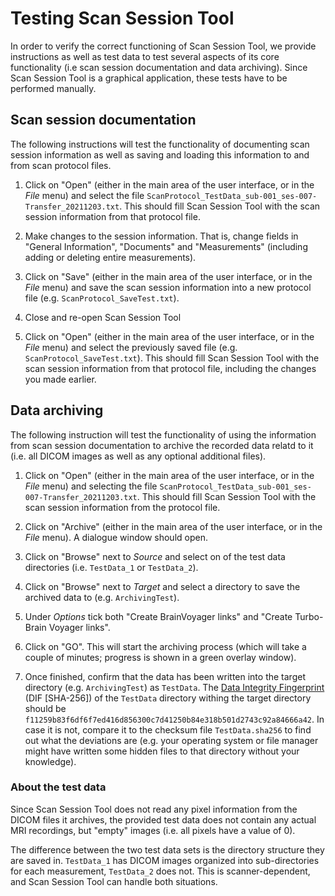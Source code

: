 # Testing Scan Session Tool
In order to verify the correct functioning of Scan Session Tool, we provide
instructions as well as test data to test several aspects of its core
functionality (i.e scan session documentation and data archiving). Since Scan
Session Tool is a graphical application, these tests have to be performed
manually.

## Scan session documentation
The following instructions will test the functionality of documenting scan
session information as well as saving and loading this information to and from
scan protocol files.

1. Click on "Open" (either in the main area of the user interface, or in the
_File_ menu) and select the file
`ScanProtocol_TestData_sub-001_ses-007-Transfer_20211203.txt`. This should
fill Scan Session Tool with the scan session information from that protocol
file.

2. Make changes to the session information. That is, change fields in "General
Information", "Documents" and "Measurements" (including adding or deleting
entire measurements).

3. Click on "Save" (either in the main area of the user interface, or in the
_File_ menu) and save the scan session information into a
new protocol file (e.g. `ScanProtocol_SaveTest.txt`).

4. Close and re-open Scan Session Tool

5. Click on "Open" (either in the main area of the user interface, or in the
_File_ menu) and select the previously saved file (e.g.
`ScanProtocol_SaveTest.txt`). This should fill Scan Session Tool with the scan
session information from that protocol file, including the changes you made
earlier.

## Data archiving
The following instruction will test the functionality of using the information
from scan session documentation to archive the recorded data relatd to it (i.e.
all DICOM images as well as any optional additional files).

1. Click on "Open" (either in the main area of the user interface, or in the
_File_ menu) and selecting the file
`ScanProtocol_TestData_sub-001_ses-007-Transfer_20211203.txt`. This should fill
Scan Session Tool with the scan session information from the protocol file.

2. Click on "Archive" (either in the main area of the user interface, or in the
_File_ menu). A dialogue window should open.

3. Click on "Browse" next to _Source_ and select on of the test data
directories (i.e. `TestData_1` or `TestData_2`).

4. Click on "Browse" next to _Target_ and select a directory to save the
archived data to (e.g. `ArchivingTest`).

5. Under _Options_ tick both "Create BrainVoyager links" and "Create
Turbo-Brain Voyager links".

6. Click on "GO". This will start the archiving process (which will take
a couple of minutes; progress is shown in a green overlay window).

7. Once finished, confirm that the data has been written into the target
directory (e.g. `ArchivingTest`) as `TestData`. The
[Data Integrity Fingerprint](https://expyriment.org/dataintegrityfingerprint/)
(DIF [SHA-256]) of the `TestData` directory withing the target directory should
be `f11259b83f6df6f7ed416d856300c7d41250b84e318b501d2743c92a84666a42`.
In case it is not, compare it to the checksum file `TestData.sha256` to find
out what the deviations are (e.g. your operating system or file manager might
have written some hidden files to that directory without your knowledge).

### About the test data
Since Scan Session Tool does not read any pixel information from the
DICOM files it archives, the provided test data does not contain any actual
MRI recordings, but "empty" images (i.e. all pixels have a value of 0).

The difference between the two test data sets is the directory structure they
are saved in. `TestData_1` has DICOM images organized into sub-directories for
each measurement, `TestData_2` does not. This is scanner-dependent, and Scan
Session Tool can handle both situations.


